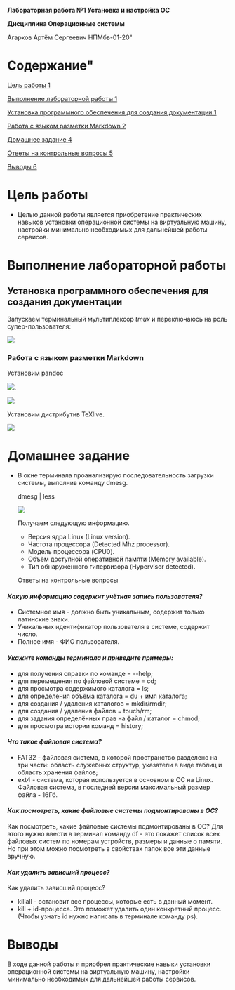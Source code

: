 ﻿**Лабораторная работа №1 Установка и настройка ОС**

**Дисциплина Операционные системы**

Агарков Артём Сергеевич НПМбв-01-20" 
# Содержание" 
[Цель работы	1](#_toc162204462)

[Выполнение лабораторной работы	1](#_toc162204463)

[Установка программного обеспечения для создания документации	1](#_toc162204464)

[Работа с языком разметки Markdown	2](#_toc162204465)

[Домашнее задание	4](#_toc162204466)

[Ответы на контрольные вопросы	5](#_toc162204467)

[Выводы	6](#_toc162204468)


# <a name="цель-работы"></a><a name="_toc162204462"></a>**Цель работы**
- Целью данной работы является приобретение практических навыков установки операционной системы на виртуальную машину, настройки минимально необходимых для дальнейшей работы сервисов.
# <a name="выполнение-лабораторной-работы"></a><a name="_toc162204463"></a>**Выполнение лабораторной работы**
## <a name="x9e1dcf95cfcc578e31cfcc835240d4351b2d7db"></a><a name="_toc162204464"></a>**Установка программного обеспечения для создания документации**

Запускаем терминальный мультиплексор *tmux* и переключаюсь на роль супер-пользователя:

![](Aspose.Words.0e09dd26-003b-4a73-8167-611f4a1cbadc.001.png)

### <a name="работа-с-языком-разметки-markdown"></a><a name="_toc162204465"></a>**Работа с языком разметки Markdown**
Установим pandoc

![](Aspose.Words.0e09dd26-003b-4a73-8167-611f4a1cbadc.002.png).

![](Aspose.Words.0e09dd26-003b-4a73-8167-611f4a1cbadc.003.png)

Установим дистрибутив TeXlive.

![](Aspose.Words.0e09dd26-003b-4a73-8167-611f4a1cbadc.004.png)

# <a name="домашнее-задание"></a><a name="_toc162204466"></a>**Домашнее задание**
- В окне терминала проанализирую последовательность загрузки системы, выполнив команду dmesg.

  dmesg | less

  ![](Aspose.Words.0e09dd26-003b-4a73-8167-611f4a1cbadc.005.png)

  Получаем следующую информацию.
  - Версия ядра Linux (Linux version).
  - Частота процессора (Detected Mhz processor).
  - Модель процессора (CPU0).
  - Объём доступной оперативной памяти (Memory available).
  - Тип обнаруженного гипервизора (Hypervisor detected).

  <a name="ответы-на-контрольные-вопросы"></a><a name="_toc162204467"></a>Ответы на контрольные вопросы
#### <a name="xf4ab62f3b1983e9b664035291d34b62b65d0263"></a>*Какую информацию содержит учётная запись пользователя?*
- Системное имя - должно быть уникальным, содержит только латинские знаки.
- Уникальных идентификатор пользователя в системе, содержит число.
- Полное имя - ФИО пользователя.
#### <a name="xc2d63129f93f33760890753ce050d80f36c6086"></a>*Укажите команды терминала и приведите примеры:* 
- для получения справки по команде = --help;
- для перемещения по файловой системе = cd;
- для просмотра содержимого каталога = ls;
- для определения объёма каталога = du + имя каталога;
- для создания / удаления каталогов = mkdir/rmdir;
- для создания / удаления файлов = touch/rm;
- для задания определённых прав на файл / каталог = chmod;
- для просмотра истории команд = history;
#### <a name="что-такое-файловая-система"></a>*Что такое файловая система?* 
- FAT32 - файловая система, в которой пространство разделено на три части: область служебных структур, указатели в виде таблиц и область хранения файлов;
- ext4 - система, которая используется в основном в ОС на Linux. Файловая система, в последней версии максимальный размер файла - 16Гб.
#### <a name="x67936d9178f77ab017ecf84c07b59cd0683b1a4"></a>*Как посмотреть, какие файловые системы подмонтированы в ОС?*
Как посмотреть, какие файловые системы подмонтированы в ОС? Для этого нужно ввести в терминал команду df - это покажет список всех файловых систем по номерам устройств, размеры и данные о памяти. Но при этом можно посмотреть в свойствах папок все эти данные вручную.
#### <a name="как-удалить-зависший-процесс"></a>*Как удалить зависший процесс?*
Как удалить зависший процесс?

- killall - остановит все процессы, которые есть в данный момент.
- kill + id-процесса. Это поможет удалить один конкретный процесс. (Чтобы узнать id нужно написать в терминале команду ps).
# <a name="выводы"></a><a name="_toc162204468"></a>**Выводы**
В ходе данной работы я приобрел практические навыки установки операционной системы на виртуальную машину, настройки минимально необходимых для дальнейшей работы сервисов.

